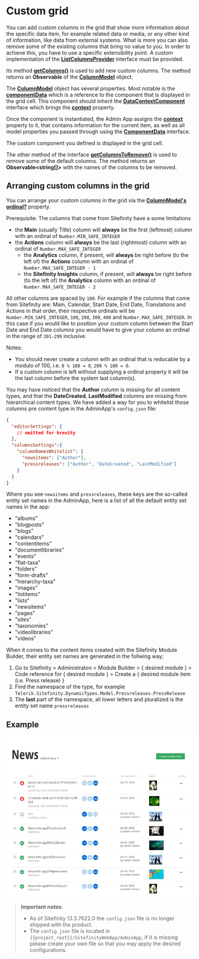# Custom grid

You can add custom columns in the grid that show more information about the specific data item, for example related data or media, or any other kind of information, like data from external systems. What is more you can also remove some of the existing columns that bring no value to you. In order to achieve this, you have to use a specific extensibility point. A custom implementation of the [**ListColumnsProvider**](http://admin-app-extensions-docs.sitefinity.site/interfaces/listcolumnsprovider.html) interface must be provided.

Its method [**getColumns()**](http://admin-app-extensions-docs.sitefinity.site/interfaces/listcolumnsprovider.html#getcolumns) is used to add new custom columns. The method returns an **Observable** of the [**ColumnModel**](http://admin-app-extensions-docs.sitefinity.site/interfaces/columnmodel.html) object.

The [**ColumnModel**](http://admin-app-extensions-docs.sitefinity.site/interfaces/columnmodel.html) object has several properties. Most notable is the [**componentData**](http://admin-app-extensions-docs.sitefinity.site/interfaces/columnmodel.html#componentdata) which is a reference to the component that is displayed in the grid cell. This component should inherit the [**DataContextComponent**](http://admin-app-extensions-docs.sitefinity.site/interfaces/datacontextcomponent.html) interface which brings the [**context**](http://admin-app-extensions-docs.sitefinity.site/interfaces/datacontextcomponent.html#context) property.

Once the component is instantiated, the Admin App assigns the [**context**](http://admin-app-extensions-docs.sitefinity.site/interfaces/datacontextcomponent.html#context) property to it, that contains information for the current item, as well as all model properties you passed through using the [**ComponentData**](http://admin-app-extensions-docs.sitefinity.site/interfaces/componentdata.html#properties) interface.

The custom component you defined is displayed in the grid cell.

The other method of the interface [**getColumnsToRemove()**](http://admin-app-extensions-docs.sitefinity.site/interfaces/listcolumnsprovider.html#getcolumnstoremove) is used to remove some of the default columns. The method returns an **Observable<string[]>** with the names of the columns to be removed.

## Arranging custom columns in the grid

You can arrange your custom columns in the grid via the [**ColumnModel's**](http://admin-app-extensions-docs.sitefinity.site/interfaces/columnmodel.html) [**ordinal?**](http://admin-app-extensions-docs.sitefinity.site/interfaces/columnmodel.html#ordinal) property.

Prerequisite: The columns that come from Sitefinity have a some limitations
- the **Main** (usually Title) column will **always** be the first (leftmost) column with an ordinal of `Number.MIN_SAFE_INTEGER`
- the **Actions** column will **always** be the last (rightmost) column with an ordinal of `Number.MAX_SAFE_INTEGER`
    - the **Analytics** column, if present, will **always** be right before (to the left of) the **Actions** column with an ordinal of `Number.MAX_SAFE_INTEGER - 1`
    - the **Sitefinity Insights** column, if present, will **always** be right before (to the left of) the **Analytics** column with an ordinal of `Number.MAX_SAFE_INTEGER - 2`

All other columns are spaced by `100`. For example if the columns that come from Sitefinity are: Main, Calendar, Start Date, End Date, Translations and Actions in that order, their respective ordinals will be `Number.MIN_SAFE_INTEGER`, `100`, `200`, `300`, `400` and `Number.MAX_SAFE_INTEGER`. In this case if you would like to position your custom column between the Start Date and End Date columns you would have to give your column an ordinal in the range of `201-299` inclusive.

Notes:
- You should never create a column with an ordinal that is reducable by a modulo of 100, i.e. `0 % 100 = 0`, `200 % 100 = 0`.
- If a custom column is left without supplying a ordinal property it will be the last column before the system last column(s).

You may have noticed that the **Author** column is missing for all content types, and that the **DateCreated**, **LastModified** columns are missing from hierarchical content types. We have added a way for you to whitelist those columns pre content type in the AdminApp's `config.json` file:

```json
{
  "editorSettings": {
    // omitted for brevity
  },
  "columnsSettings":{
    "columnNamesWhitelist": {
      "newsitems": ["Author"],
      "pressreleases": ["Author", "DateCreated", "LastModified"]
    }
  }
}
```

Where you see `newsitems` and `pressreleases`, these keys are the so-called entity set names in the AdminApp, here is a list of all the default entity set names in the app:

 * "albums"
 * "blogposts"
 * "blogs"
 * "calendars"
 * "contentitems"
 * "documentlibraries"
 * "events"
 * "flat-taxa"
 * "folders"
 * "form-drafts"
 * "hierarchy-taxa"
 * "images"
 * "listitems"
 * "lists"
 * "newsitems"
 * "pages"
 * "sites"
 * "taxonomies"
 * "videolibraries"
 * "videos"

 When it comes to the content items created with the Sitefinity Module Builder, their entity set names are generated in the follwing way;
1. Go to Sitefinity > Administraton > Module Builder > { desired module } > Code reference for { desired module } > Create a { desired module item (i.e. Press release) }
2. Find the namespace of the type, for example `Telerik.Sitefinity.DynamicTypes.Model.Pressreleases.PressRelease`
3. The **last** part of the namespace, all lower letters and pluralized is the entity set name `pressreleases`


## Example

![Image column](./../../assets/image-column.JPG)

> **Important notes**:
> * As of Sitefinity 13.3.7622.0 the `config.json` file is no longer shipped with the product.
> * The `config.json` file is located in `{{project_root}}/SitefinityWebApp/AdminApp`, if it is missing please create your own file so that you may apply the desired configurations.
